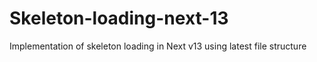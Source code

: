 # Skeleton-loading-next-13
Implementation of skeleton loading in Next v13 using latest file structure
